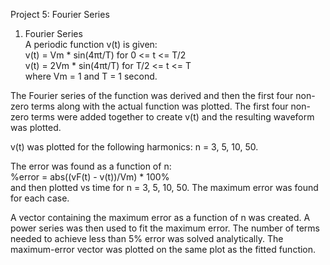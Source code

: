 Project 5: Fourier Series

1. Fourier Series  
A periodic function v(t) is given:  
v(t) = Vm * sin(4πt/T) for 0 <= t <= T/2  
v(t) = 2Vm * sin(4πt/T) for T/2 <= t <= T  
where Vm = 1 and T = 1 second.  

The Fourier series of the function was derived and then the first four non-zero terms along with the actual function was plotted.
The first four non-zero terms were added together to create v(t) and the resulting waveform was plotted.

v(t) was plotted for the following harmonics: n = 3, 5, 10, 50.  

The error was found as a function of n:  
%error = abs((vF(t) - v(t))/Vm) * 100%  
and then plotted vs time for n = 3, 5, 10, 50. The maximum error was found for each case.  

A vector containing the maximum error as a function of n was created. A power series was then used to fit the maximum error. The number of terms needed to achieve less than 5% error was solved analytically. The maximum-error vector was plotted on the same plot as the fitted function.  
